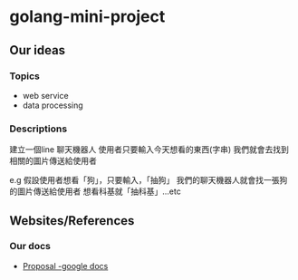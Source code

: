 # golang-mini-project

## Our ideas

### Topics
-	web service
-	data processing

### Descriptions

建立一個line 聊天機器人
使用者只要輸入今天想看的東西(字串)
我們就會去找到相關的圖片傳送給使用者
	
e.g 
假設使用者想看「狗」，只要輸入，「抽狗」
我們的聊天機器人就會找一張狗的圖片傳送給使用者
想看科基就「抽科基」...etc



## Websites/References
### Our docs
- [Proposal -google docs](https://docs.google.com/document/d/1aABZYTMn0zHEEZv0hx9lwJgJoHyGfhfpYisUFBkp4HE/edit?fbclid=IwAR2jdVdHhUc6Q0f48QcIbZRVtAznHmw6OfPVJ6RzYRsgipNdfNOWMD2-IL8)
